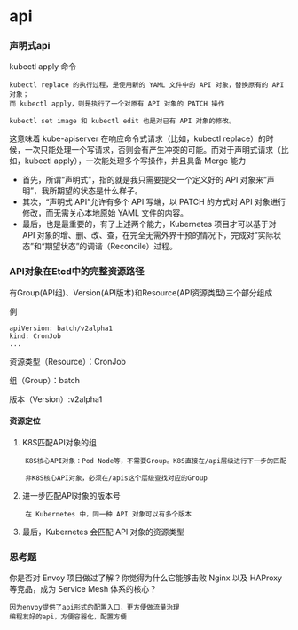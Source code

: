 # api

### 声明式api

kubectl apply 命令

    kubectl replace 的执行过程，是使用新的 YAML 文件中的 API 对象，替换原有的 API 对象；
    而 kubectl apply，则是执行了一个对原有 API 对象的 PATCH 操作

    kubectl set image 和 kubectl edit 也是对已有 API 对象的修改。

这意味着 kube-apiserver 在响应命令式请求（比如，kubectl replace）的时候，一次只能处理一个写请求，否则会有产生冲突的可能。而对于声明式请求（比如，kubectl apply），一次能处理多个写操作，并且具备 Merge 能力

* 首先，所谓“声明式”，指的就是我只需要提交一个定义好的 API 对象来“声明”，我所期望的状态是什么样子。
* 其次，“声明式 API”允许有多个 API 写端，以 PATCH 的方式对 API 对象进行修改，而无需关心本地原始 YAML 文件的内容。
* 最后，也是最重要的，有了上述两个能力，Kubernetes 项目才可以基于对 API 对象的增、删、改、查，在完全无需外界干预的情况下，完成对“实际状态”和“期望状态”的调谐（Reconcile）过程。

### API对象在Etcd中的完整资源路径

有Group(API组)、Version(API版本)和Resource(API资源类型)三个部分组成

例

```
apiVersion: batch/v2alpha1
kind: CronJob
...
```

资源类型（Resource）：CronJob

组（Group）：batch

版本（Version）:v2alpha1

#### 资源定位

1. K8S匹配API对象的组
```
    K8S核心API对象：Pod Node等，不需要Group。K8S直接在/api层级进行下一步的匹配

    非K8S核心API对象，必须在/apis这个层级查找对应的Group
```

2. 进一步匹配API对象的版本号

```
    在 Kubernetes 中，同一种 API 对象可以有多个版本
```

3. 最后，Kubernetes 会匹配 API 对象的资源类型


### 思考题

你是否对 Envoy 项目做过了解？你觉得为什么它能够击败 Nginx 以及 HAProxy 等竞品，成为 Service Mesh 体系的核心？

    因为envoy提供了api形式的配置入口，更方便做流量治理
    编程友好的api，方便容器化，配置方便